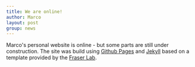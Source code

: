 ```yaml
---
title: We are online!
author: Marco
layout: post
group: news
---
```

Marco's personal website is online - but some parts are still under construction. The site was build using [Github Pages](https://pages.github.com/) and [Jekyll](https://jekyllrb.com/) based on a template provided by the [Fraser Lab](https://fraserlab.com/2020/05/03/Clone-this-website/).
